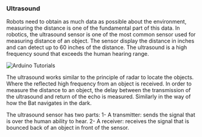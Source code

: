 ### Ultrasound 
Robots need to obtain as much data as possible about the environment, measuring the distance is one of the fundamental part of this data. 
In robotics, the ultrasound sensor is one of the most common sensor used for measuring distance of an object. The sensor display the distance in inches and can detect up to 60 inches of the distance. 
The ultrasound is a high frequency sound that exceeds the human hearing range. 

![Arduino Tutorials](https://github.com/RaghadHAV/arduino-tutorials/blob/master/Images/ultrasound.jpg)

The ultrasound works similar to the principle of radar to locate the objects. Where the reflected high frequency from an object is received. In order to measure the distance to an object, the delay between the transmission of the ultrasound and return of the echo is measured. Similarly in the way of how the Bat navigates in the dark. 

The ultrasound sensor has two parts:
1- A transmitter: sends the signal that is over the human ability to hear.
2- A receiver: receives the signal that is bounced back of an object in front of the sensor.



